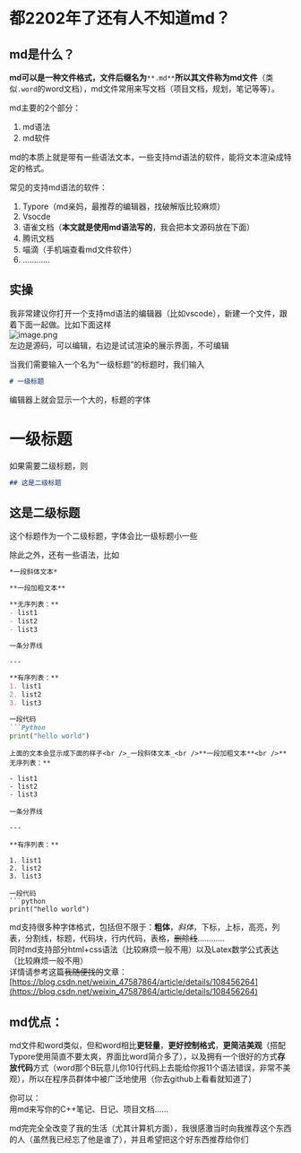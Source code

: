 # 都2202年了还有人不知道md？

## md是什么？
**md可以是一种文件格式，文件后缀名为**`**.md**`**所以其文件称为md文件**（类似`.word`的word文档），md文件常用来写文档（项目文档，规划，笔记等等）。

md主要的2个部分：

1. md语法
2. md软件

md的本质上就是带有一些语法文本，一些支持md语法的软件，能将文本渲染成特定的格式。

常见的支持md语法的软件：

1. Typore（md亲妈，最推荐的编辑器，找破解版比较麻烦）
2. Vsocde
3. 语雀文档（**本文就是使用md语法写的**，我会把本文源码放在下面）
4. 腾讯文档
5. 喵滴（手机端查看md文件软件）
6. …………
<a name="RArVR"></a>
## 实操
我非常建议你打开一个支持md语法的编辑器（比如vscode），新建一个文件，跟着下面一起做。比如下面这样<br />![image.png](https://cdn.nlark.com/yuque/0/2022/png/29682405/1670948583733-b95948d4-86f8-460b-a933-21be09b14778.png#averageHue=%232b2a29&clientId=u0a7129f5-eb07-4&crop=0&crop=0&crop=1&crop=1&from=paste&height=737&id=ub50dbb0f&margin=%5Bobject%20Object%5D&name=image.png&originHeight=1014&originWidth=1919&originalType=binary&ratio=1&rotation=0&showTitle=false&size=446362&status=done&style=none&taskId=uf15cf304-3af5-4578-9e86-d5d3b832c6f&title=&width=1395.6363636363637)<br />左边是源码，可以编辑，右边是试试渲染的展示界面，不可编辑

当我们需要输入一个名为“一级标题”的标题时，我们输入
```markdown
# 一级标题
```
编辑器上就会显示一个大的，标题的字体
<a name="A3p1a"></a>
# 一级标题
如果需要二级标题，则
```markdown
## 这是二级标题
```
<a name="ivX9n"></a>
## 这是二级标题
这个标题作为一个二级标题，字体会比一级标题小一些

除此之外，还有一些语法，比如
```markdown
*一段斜体文本*

**一段加粗文本**

**无序列表：**
- list1
- list2
- list3

一条分界线

---

**有序列表：**
1. list1
2. list2
3. list3

一段代码
```Python
print("hello world")
```
```
上面的文本会显示成下面的样子<br />_一段斜体文本_<br />**一段加粗文本**<br />**无序列表：**

- list1
- list2
- list3

一条分界线

---

**有序列表：**

1. list1
2. list2
3. list3

一段代码
```python
print("hello world")
```


md支持很多种字体格式，包括但不限于：**粗体**，_斜体_，下标，上标，高亮，列表，分割线，标题，代码块，行内代码，表格，~~删除线~~…………<br />同时md支持部分html+css语法（比较麻烦一般不用）以及Latex数学公式表达（比较麻烦一般不用）<br />详情请参考这篇~~我随便找的~~文章：<br />[https://blog.csdn.net/weixin_47587864/article/details/108456264](https://blog.csdn.net/weixin_47587864/article/details/108456264)


## md优点：
md文件和word类似，但和word相比**更轻量**，**更好控制格式**，**更简洁美观**（搭配Typore使用简直不要太爽，界面比word简介多了），以及拥有一个很好的方式**存放代码**方式（word那个B玩意儿你10行代码上去能给你报11个语法错误，非常不美观），所以在程序员群体中被广泛地使用（你去github上看看就知道了）

你可以：<br />用md来写你的C++笔记、日记、项目文档……

md完完全全改变了我的生活（尤其计算机方面），我很感激当时向我推荐这个东西的人（虽然我已经忘了他是谁了），并且希望把这个好东西推荐给你们


